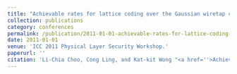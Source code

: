 ```yaml
---
title: "Achievable rates for lattice coding over the Gaussian wiretap channel"
collection: publications
category: conferences
permalink: /publication/2011-01-01-achievable-rates-for-lattice-coding-over-the-gaussian-wiretap-channel
date: 2011-01-01
venue: 'ICC 2011 Physical Layer Security Workshop.'
paperurl: ''
citation: 'Li-Chia Choo, Cong Ling, and Kat-kit Wong "<a href=''>Achievable rates for lattice coding over the Gaussian wiretap channel</a>", ICC 2011 Physical Layer Security Workshop.'
---
```

